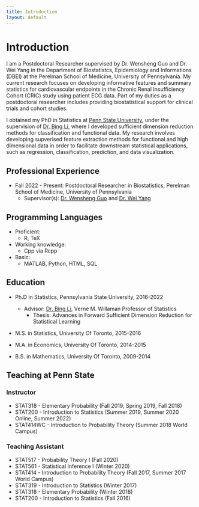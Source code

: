 ```yaml
---
title: Introduction
layout: default
--- 
```


<h1 class="page-title">Introduction</h1>

<!-- CV + About Me -->
I am a Postdoctoral Researcher supervised by Dr. Wensheng Guo and Dr. Wei Yang in the Department of Biostatistcs, Epidemiology and Informations (DBEI) at the Perelman School of Medicine, University of Pennsylvania. 
My current research focuses on developing informative features and summary statistics for cardiovascular endpoints in the Chronic Renal Insufficiency Cohort (CRIC) study using patient ECG data. 
Part of my duties as a postdoctoral researcher includes providing biostatistical support for clinical trials and cohort studies. 

I obtained my PhD in Statistics at [Penn State University](https://www.psu.edu/), under the supervision of [Dr. Bing Li](https://science.psu.edu/stat/people/bxl9), where I developed sufficient dimension reduction methods for classification and functional data. 
My research involves developing supverised feature extraction methods for functional and high dimensional data in order to facilitate downstream statistical applications, such as regression, classification, prediction, and data visualization.



Professional Experience
---
* Fall 2022 - Present: Postdoctoral Researcher in Biostatistics, Perelman School of Medicine, University of Pennsylvania
    * Supervisor(s): [Dr. Wensheng Guo](https://dbe.med.upenn.edu/biostat-research/WenshengGuo) and [Dr. Wei Yang](https://www.med.upenn.edu/apps/faculty/index.php/g275/p5888381)
<!--   * Duties included: Tagging issues -->

Programming Languages
---
* Proficient:
    * R, TeX 
* Working knowledge: 
    * Cpp via Rcpp
* Basic:
    * MATLAB, Python, HTML, SQL


## Education
* Ph.D in Statistics, Pennsylvania State University, 2016-2022

     * Advisor: [Dr. Bing Li](https://science.psu.edu/stat/people/bxl9), Verne M. Willaman Professor of Statistics
        * Thesis: Advances in Forward Sufficient Dimension Reduction for Statistical Learning 
     <!-- * Committee: [Dr. Bing Li](https://science.psu.edu/stat/people/bxl9), Verne M. Willaman Professor of Statistics -->

* M.S. in Statistics, University Of Toronto, 2015-2016
* M.A. in Economics, University Of Toronto, 2014-2015
* B.S. in Mathematics, University Of Toronto, 2009-2014

## Teaching at Penn State

### Instructor

* STAT318 - Elementary Probability (Fall 2019, Spring 2019, Fall 2018)
* STAT200 - Introduction to Statistics (Summer 2019, Summer 2020 Online, Summer 2022)
* STAT414WC - Introduction to Probability Theory (Summer 2018 World Campus) 

### Teaching Assistant

* STAT517 - Probability Theory I (Fall 2020)
* STAT561 - Statistical Inference I (Winter 2020)
* STAT414 - Introduction to Probability Theory (Fall 2017, Summer 2017 World Campus) 
* STAT319 - Introduction to Statistics (Winter 2017)
* STAT318 - Elementary Probability (Winter 2018)
* STAT200 - Introduction to Statistics (Fall 2016) 


<!-- Related Experience
---
* Winter 2021: Research Assistant
  * Pennsylvania State University
  * Duties included: Tagging issues

* Fall 2016 - Fall 2020: Graduate Assistant
  * Pennsylvania State University
  * Duties included: Teaching undergraduate courses as the instructor of record, Assisting instructors as a TA -->
